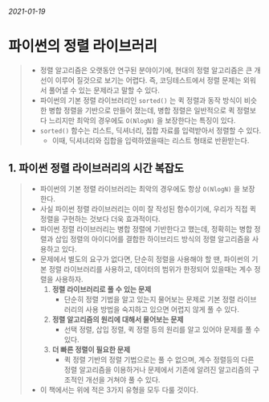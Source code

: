 ###### 2021-01-19

# 파이썬의 정렬 라이브러리

> - 정렬 알고리즘은 오랫동안 연구된 분야이기에, 현대의 정렬 알고리즘은 큰 개선이 이루어 질것으로 보기는 어렵다. 즉, 코딩테스트에서 정렬 문제는 외워서 풀어낼 수 있는 문제라고 말할 수 있다.
> - 파이썬의 기본 정렬 라이브러리인 `sorted()` 는 퀵 정렬과 동작 방식이 비슷한 병합 정렬을 기반으로 만들어 졌는데, 병합 정렬은 일반적으로 퀵 정렬보다 느리지만 최악의 경우에도 `O(NlogN)` 을 보장한다는 특징이 있다.
> - `sorted()` 함수는 리스트, 딕셔너리, 집합 자료를 입력받아서 정렬할 수 있다.
>   - 이때, 딕셔녀리와 집합을 입력하였을때는 리스트 형태로 반환받는다.



## 1. 파이썬 정렬 라이브러리의 시간 복잡도

> - 파이썬의 기본 정렬 라이브러리는 최악의 경우에도 항상 `O(NlogN)` 을 보장한다.
> - 사실 파이썬 정렬 라이브러리는 이미 잘 작성된 함수이기에, 우리가 직접 퀵 정렬을 구현하는 것보다 더욱 효과적이다.
> - 파이썬 정렬 라이브러리는 병합 정렬에 기반한다고 했는데, 정확히는 병합 정렬과 삽입 정렬의 아이디어를 결합한 하이브리드 방식의 정렬 알고리즘을 사용하고 있다.
> - 문제에서 별도의 요구가 없다면, 단순히 정렬을 사용해야 할 땐, 파이썬의 기본 정렬 라이브러리를 사용하고, 데이터의 범위가 한정되어 있을때는 계수 정렬을 사용하자.
>   1. **정렬 라이브러리로 풀 수 있는 문제**
>      - 단순히 정렬 기법을 알고 있는지 물어보는 문제로 기본 정렬 라이브러리의 사용 방법을 숙지하고 있으면 어렵지 않게 풀 수 있다.
>   2. **정렬 알고리즘의 원리에 대해서 물어보는 문제**
>      - 선택 정렬, 삽입 정렬, 퀵 정렬 등의 원리를 알고 있어야 문제를 풀 수 있다.
>   3. **더 빠른 정렬이 필요한 문제**
>      - 퀵 정렬 기반의 정렬 기법으로는 풀 수 없으며, 계수 정렬등의 다른 정렬 알고리즘을 이용하거나 문제에서 기존에 알려진 알고리즘의 구조적인 개선을 거쳐야 풀 수 있다.
> - 이 책에서는 위에 적은 3가지 유형을 모두 다룰 것이다.
